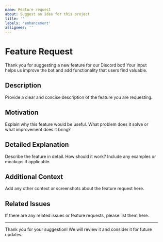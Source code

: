 ```yaml
---
name: Feature request
about: Suggest an idea for this project
title: ''
labels: 'enhancement'
assignees: ''
---
```


# Feature Request

Thank you for suggesting a new feature for our Discord bot! Your input helps us improve the bot and add functionality that users find valuable.

## Description

Provide a clear and concise description of the feature you are requesting.

## Motivation

Explain why this feature would be useful. What problem does it solve or what improvement does it bring?

## Detailed Explanation

Describe the feature in detail. How should it work? Include any examples or mockups if applicable.

## Additional Context

Add any other context or screenshots about the feature request here.

## Related Issues

If there are any related issues or feature requests, please list them here.

---

Thank you for your suggestion! We will review it and consider it for future updates.
